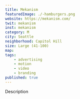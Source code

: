 ```yaml
---
title: Mekanism
featuredImage: ./-hamburgers.png
website: https://mekanism.com/
twit: mekanism
inst: mekanism
category: M
city: Seattle
neighborhood: Capitol Hill
size: Large (41-100)
map: 
tags:
    - advertising
    - motion
    - video
    - branding
published: true
---
```


Description
